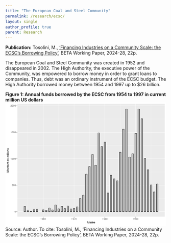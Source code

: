 ```yaml
---
title: "The European Coal and Steel Community"
permalink: /research/ecsc/
layout: single
author_profile: true
parent: Research
---
```


**Publication:** Tosolini, M., [‘Financing Industries on a Community Scale: the ECSC’s Borrowing Policy’](https://beta.u-strasbg.fr/WP/2024/2024-28.pdf), BETA Working Paper, 2024-28, 22p.


The European Coal and Steel Community was created in 1952 and disappeared in 2002. The High Authority, the executive power of the Community, was empowered to borrow money in order to grant loans to companies. Thus, debt was an ordinary instrument of the ECSC budget. The High Authority borrowed money between 1954 and 1997 up to $26 billion.


**Figure 1: Annual funds borrowed by the ECSC from 1954 to 1997 in current million US dollars**
![Montants empruntés](/images/total_par_an_courants.png)
Source: Author. To cite: Tosolini, M., ‘Financing Industries on a Community Scale: the ECSC’s Borrowing Policy’, BETA Working Paper, 2024-28, 22p.
